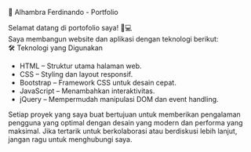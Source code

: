 🚀 Alhambra Ferdinando - Portfolio  

Selamat datang di portofolio saya! 🎨💻  
Saya membangun website dan aplikasi dengan teknologi berikut:  
🛠 Teknologi yang Digunakan  
- HTML – Struktur utama halaman web.  
- CSS – Styling dan layout responsif.  
- Bootstrap – Framework CSS untuk desain cepat.  
- JavaScript – Menambahkan interaktivitas.  
- jQuery – Mempermudah manipulasi DOM dan event handling.

Setiap proyek yang saya buat bertujuan untuk memberikan pengalaman pengguna yang optimal dengan desain yang modern dan performa yang maksimal. Jika tertarik untuk berkolaborasi atau berdiskusi lebih lanjut, jangan ragu untuk menghubungi saya.  
